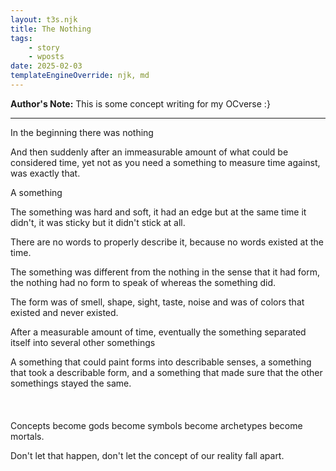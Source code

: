 ```yaml
---
layout: t3s.njk
title: The Nothing
tags:
    - story
    - wposts
date: 2025-02-03
templateEngineOverride: njk, md
---
```

**Author's Note:**  This is some concept writing for my OCverse :}

---

In the beginning there was nothing

And then suddenly after an immeasurable amount of what could be considered time, yet not as you need a something to measure time against, was exactly that.

A something

The something was hard and soft, it had an edge but at the same time it didn't, it was sticky but it didn't stick at all.

There are no words to properly describe it, because no words existed at the time.

The something was different from the nothing in the sense that it had form, the nothing had no form to speak of whereas the something did.

The form was of smell, shape, sight, taste, noise and was of colors that existed and never existed.

After a measurable amount of time, eventually the something separated itself into several other somethings

A something that could paint forms into describable senses, a something that took a describable form, and a something that made sure that the other somethings stayed the same.
<br><br><br><br>
Concepts become gods become symbols become archetypes become mortals.

Don't let that happen, don't let the concept of our reality fall apart.
